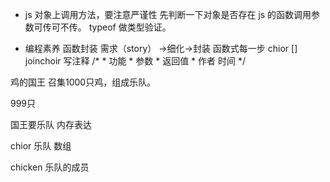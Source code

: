 - js 对象上调用方法，要注意严谨性
    先判断一下对象是否存在
    js 的函数调用参数可传可不传。
    typeof 做类型验证。

- 编程素养
     函数封装
     需求（story） ->细化->封装 函数式每一步
     chior []  joinchoir
     写注释
     /*
      * 功能
      * 参数
      * 返回值
      * 作者 时间
      */

鸡的国王 召集1000只鸡，组成乐队。

999只


国王要乐队 内存表达

chior 乐队  数组

chicken 乐队的成员
